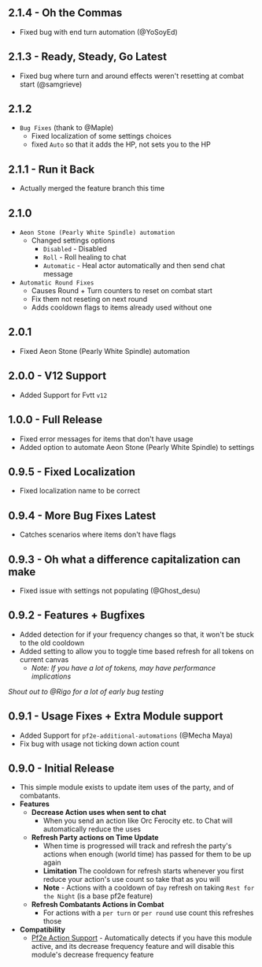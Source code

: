 ## 2.1.4 - Oh the Commas
- Fixed bug with end turn automation (@YoSoyEd)
## 2.1.3 - Ready, Steady, Go Latest
- Fixed bug where turn and around effects weren't resetting at combat start (@samgrieve)
## 2.1.2
- `Bug Fixes` (thank to @Maple)
  - Fixed localization of some settings choices
  - fixed `Auto` so that it adds the HP, not sets you to the HP
## 2.1.1 - Run it Back
- Actually merged the feature branch this time
## 2.1.0
- `Aeon Stone (Pearly White Spindle) automation`
  - Changed settings options
    - `Disabled` - Disabled
    - `Roll` - Roll healing to chat
    - `Automatic` - Heal actor automatically and then send chat message
- `Automatic Round Fixes`
  - Causes Round + Turn counters to reset on combat start
  - Fix them not reseting on next round
  - Adds cooldown flags to items already used without one
## 2.0.1
- Fixed Aeon Stone (Pearly White Spindle) automation
## 2.0.0 - V12 Support
- Added Support for Fvtt `v12`
## 1.0.0 - Full Release
- Fixed error messages for items that don't have usage
- Added option to automate Aeon Stone (Pearly White Spindle) to settings
## 0.9.5 - Fixed Localization
- Fixed localization name to be correct
## 0.9.4 - More Bug Fixes Latest
- Catches scenarios where items don't have flags
## 0.9.3 - Oh what a difference capitalization can make
- Fixed issue with settings not populating (@Ghost_desu)
## 0.9.2 - Features + Bugfixes
- Added detection for if your frequency changes so that, it won't be stuck to the old cooldown
- Added setting to allow you to toggle time based refresh for all tokens on current canvas
  - _Note: If you have a lot of tokens, may have performance implications_

_Shout out to @Rigo for a lot of early bug testing_
## 0.9.1 - Usage Fixes + Extra Module support
- Added Support for `pf2e-additional-automations` (@Mecha Maya)
- Fix bug with usage not ticking down action count
## 0.9.0 - Initial Release
- This simple module exists to update item uses of the party, and of combatants.
- **Features**
  - **Decrease Action uses when sent to chat**
      - When you send an action like Orc Ferocity etc. to Chat will automatically reduce the uses
  - **Refresh Party actions on Time Update**
    - When time is progressed will track and refresh the party's actions when enough (world time) has passed for them to be up again
    - **Limitation** The cooldown for refresh starts whenever you first reduce your action's use count so take that as you will
    - **Note** - Actions with a cooldown of `Day` refresh on taking `Rest for the Night` (is a base pf2e feature)
  - **Refresh Combatants Actions in Combat**
    - For actions with a `per turn` or `per round` use count this refreshes those
- **Compatibility**
  - [Pf2e Action Support](https://github.com/reyzor1991/foundry-vtt-pf2e-action-support) - Automatically detects if you have this module active, and its decrease frequency feature and will disable this module's decrease frequency feature
